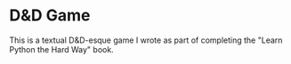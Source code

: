 # D&D Game

This is a textual D&D-esque game I wrote as part of completing the "Learn Python the Hard Way" book.